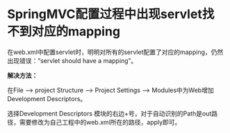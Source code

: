 # SpringMVC配置过程中出现servlet找不到对应的mapping #

在web.xml中配置servlet时，明明对所有的servlet配置了对应的mapping，仍然出现错误：“servlet should have a mapping”。

**解决方法：**

在File ——>  project Structure  ——>  Project Settings ——> Modules中为Web增加Development Descriptors。

选择Development Descriptors 模块的右边+号，对于自动识别的Path是out路径，需要修改为自己工程中的web.xml所在的路径，apply即可。
